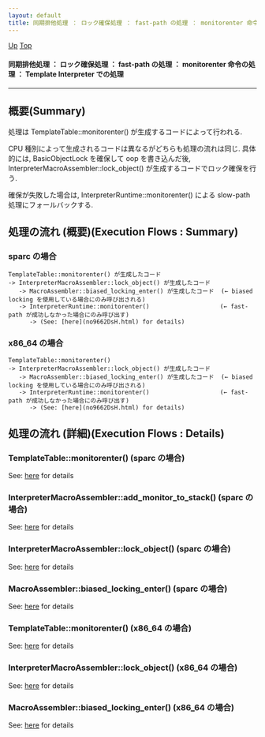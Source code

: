 ```yaml
---
layout: default
title: 同期排他処理 ： ロック確保処理 ： fast-path の処理 ： monitorenter 命令の処理 ： Template Interpreter での処理  
---
```

[Up](no7-p6WVd3.html) [Top](../index.html)

#### 同期排他処理 ： ロック確保処理 ： fast-path の処理 ： monitorenter 命令の処理 ： Template Interpreter での処理  

--- 
## 概要(Summary)
処理は TemplateTable::monitorenter() が生成するコードによって行われる.

CPU 種別によって生成されるコードは異なるがどちらも処理の流れは同じ.
具体的には, BasicObjectLock を確保して oop を書き込んだ後, 
InterpreterMacroAssembler::lock_object() が生成するコードでロック確保を行う.

確保が失敗した場合は, InterpreterRuntime::monitorenter() による slow-path 処理にフォールバックする.

## 処理の流れ (概要)(Execution Flows : Summary)
### sparc の場合
```
TemplateTable::monitorenter() が生成したコード
-> InterpreterMacroAssembler::lock_object() が生成したコード
   -> MacroAssembler::biased_locking_enter() が生成したコード  (← biased locking を使用している場合にのみ呼び出される)
   -> InterpreterRuntime::monitorenter()                    (← fast-path が成功しなかった場合にのみ呼び出す)
      -> (See: [here](no9662DsH.html) for details)
```

### x86_64 の場合
```
TemplateTable::monitorenter()
-> InterpreterMacroAssembler::lock_object() が生成したコード
   -> MacroAssembler::biased_locking_enter() が生成したコード  (← biased locking を使用している場合にのみ呼び出される)
   -> InterpreterRuntime::monitorenter()                    (← fast-path が成功しなかった場合にのみ呼び出す)
      -> (See: [here](no9662DsH.html) for details)
```

## 処理の流れ (詳細)(Execution Flows : Details)
### TemplateTable::monitorenter() (sparc の場合)
See: [here](no42301gg.html) for details
### InterpreterMacroAssembler::add_monitor_to_stack() (sparc の場合)
See: [here](no4230B4H.html) for details
### InterpreterMacroAssembler::lock_object() (sparc の場合)
See: [here](no4230OCO.html) for details
### MacroAssembler::biased_locking_enter()  (sparc の場合)
See: [here](no28916A4o.html) for details

### TemplateTable::monitorenter() (x86_64 の場合)
See: [here](no4230Crm.html) for details
### InterpreterMacroAssembler::lock_object() (x86_64 の場合)
See: [here](no4230oWa.html) for details
### MacroAssembler::biased_locking_enter() (x86_64 の場合)
See: [here](no28916aM1.html) for details





